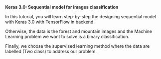 **Keras 3.0: Sequential model for images classification**

In this tutorial, you will learn step-by-step the designing sequential model with Keras 3.0 with TensorFlow in backend. 

Otherwise, the data is the forest and mountain images and the Machine Learning problem we want to solve is a binary classification.

Finally, we choose the supervised learning method where the data are labelled (Two class) to address our problem.
